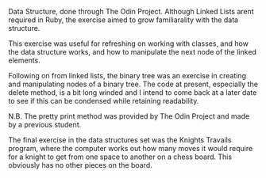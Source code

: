 Data Structure, done through The Odin Project.
Although Linked Lists arent required in Ruby, the exercise aimed
to grow familiarality with the data structure.

This exercise was useful for refreshing on working with classes,
and how the data structure works, and how to manipulate the next node
of the linked elements.

Following on from linked lists, the binary tree was an exercise in 
creating and manipulating nodes of a binary tree. The code at present,
especially the delete method, is a bit long winded and I intend to
come back at a later date to see if this can be condensed while
retaining readability.

N.B. The pretty print method was provided by The Odin Project
     and made by a previous student.

The final exercise in the data structures set was the 
Knights Travails program, where the computer works out how many
moves it would require for a knight to get from one space to
another on a chess board. This obviously has no other pieces
on the board.